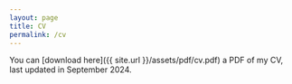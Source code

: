 ```yaml
---
layout: page
title: CV
permalink: /cv
---
```

You can [download here]({{ site.url }}/assets/pdf/cv.pdf) a PDF of my CV, last updated in September 2024.
